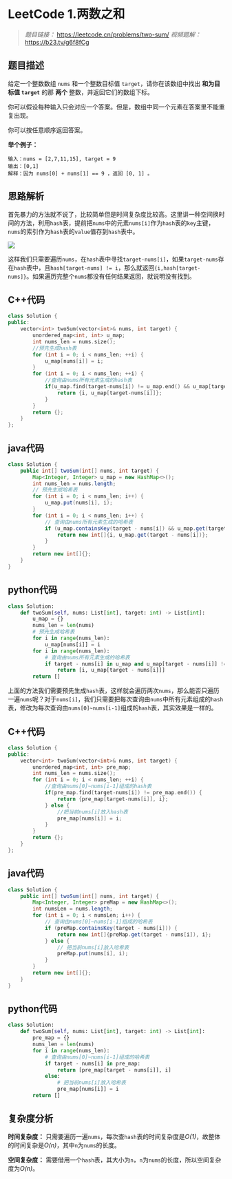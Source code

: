 # LeetCode 1.两数之和

> *题目链接：* https://leetcode.cn/problems/two-sum/
> *视频题解：* https://b23.tv/g6f8fCg

## 题目描述

给定一个整数数组 `nums` 和一个整数目标值 `target`，请你在该数组中找出 **和为目标值 `target`**  的那 **两个** 整数，并返回它们的数组下标。

你可以假设每种输入只会对应一个答案。但是，数组中同一个元素在答案里不能重复出现。

你可以按任意顺序返回答案。

**举个例子：**
```
输入：nums = [2,7,11,15], target = 9
输出：[0,1]
解释：因为 nums[0] + nums[1] == 9 ，返回 [0, 1] 。
```

## 思路解析

首先暴力的方法就不说了，比较简单但是时间复杂度比较高。这里讲一种空间换时间的方法，利用`hash`表，提前把`nums`中的元素`nums[i]`作为`hash`表的`key`主键，`nums`的索引作为`hash`表的`value`值存到`hash`表中。

![](https://gitee.com/ldtech007/picture/raw/master/pic/lc-0001-01.png)

这样我们只需要遍历`nums`，在`hash`表中寻找`target-nums[i]`，如果`target-nums`存在`hash`表中，且`hash[target-nums] != i`，那么就返回`{i,hash[target-nums]}`。如果遍历完整个`nums`都没有任何结果返回，就说明没有找到。

## C++代码

```cpp
class Solution {
public:
    vector<int> twoSum(vector<int>& nums, int target) {
        unordered_map<int, int> u_map;
        int nums_len = nums.size();
        //预先生成hash表
        for (int i = 0; i < nums_len; ++i) {
            u_map[nums[i]] = i; 
        }
        for (int i = 0; i < nums_len; ++i) {
            //查询由nums所有元素生成的hash表
            if(u_map.find(target-nums[i]) != u_map.end() && u_map[target-nums[i]] != i) {
                return {i, u_map[target-nums[i]]};
            } 
        }
        return {};
    }
};
```

## java代码

```java
class Solution {
    public int[] twoSum(int[] nums, int target) {
        Map<Integer, Integer> u_map = new HashMap<>();
        int nums_len = nums.length;
        // 预先生成哈希表
        for (int i = 0; i < nums_len; i++) {
            u_map.put(nums[i], i);
        }
        for (int i = 0; i < nums_len; i++) {
            // 查询由nums所有元素生成的哈希表
            if (u_map.containsKey(target - nums[i]) && u_map.get(target - nums[i]) != i) {
                return new int[]{i, u_map.get(target - nums[i])};
            }
        }
        return new int[]{};
    }
}
```

## python代码

```python
class Solution:
    def twoSum(self, nums: List[int], target: int) -> List[int]:
        u_map = {}
        nums_len = len(nums)
        # 预先生成哈希表
        for i in range(nums_len):
            u_map[nums[i]] = i
        for i in range(nums_len):
            # 查询由nums所有元素生成的哈希表
            if target - nums[i] in u_map and u_map[target - nums[i]] != i:
                return [i, u_map[target - nums[i]]]
        return []
```

上面的方法我们需要预先生成`hash`表，这样就会遍历两次`nums`，那么能否只遍历一遍`nums`呢？对于`nums[i]`，我们只需要把每次查询由`nums`中所有元素组成的`hash`表，修改为每次查询由`nums[0]~nums[i-1]`组成的`hash`表，其实效果是一样的。

## C++代码

```cpp
class Solution {
public:
    vector<int> twoSum(vector<int>& nums, int target) {
        unordered_map<int, int> pre_map;
        int nums_len = nums.size();
        for (int i = 0; i < nums_len; ++i) {
            //查询由nums[0]~nums[i-1]组成的hash表
            if(pre_map.find(target-nums[i]) != pre_map.end()) {
                return {pre_map[target-nums[i]], i};
            } else {
                //把当前nums[i]放入hash表
                pre_map[nums[i]] = i;
            }
        }
        return {};
    }
};
```

## java代码

```java
class Solution {
    public int[] twoSum(int[] nums, int target) {
        Map<Integer, Integer> preMap = new HashMap<>();
        int numsLen = nums.length;
        for (int i = 0; i < numsLen; i++) {
            // 查询由nums[0]~nums[i-1]组成的哈希表
            if (preMap.containsKey(target - nums[i])) {
                return new int[]{preMap.get(target - nums[i]), i};
            } else {
                // 把当前nums[i]放入哈希表
                preMap.put(nums[i], i);
            }
        }
        return new int[]{};
    }
}
```

## python代码

```python
class Solution:
    def twoSum(self, nums: List[int], target: int) -> List[int]:
        pre_map = {}
        nums_len = len(nums)
        for i in range(nums_len):
            # 查询由nums[0]~nums[i-1]组成的哈希表
            if target - nums[i] in pre_map:
                return [pre_map[target - nums[i]], i]
            else:
                # 把当前nums[i]放入哈希表
                pre_map[nums[i]] = i
        return []
```

## 复杂度分析

**时间复杂度：** 只需要遍历一遍`nums`，每次查`hash`表的时间复杂度是*O(1)*，故整体的时间复杂是*O(n)*，其中`n`为`nums`的长度。

**空间复杂度：** 需要借用一个`hash`表，其大小为`n`，`n`为`nums`的长度，所以空间复杂度为*O(n)*。

